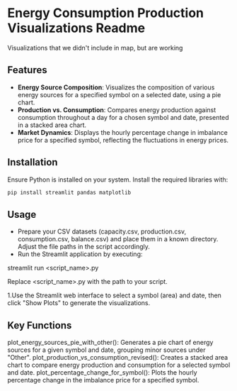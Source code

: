 # Energy Consumption Production Visualizations Readme

Visualizations that we didn't include in map, but are working

## Features

- **Energy Source Composition**: Visualizes the composition of various energy sources for a specified symbol on a selected date, using a pie chart.
- **Production vs. Consumption**: Compares energy production against consumption throughout a day for a chosen symbol and date, presented in a stacked area chart.
- **Market Dynamics**: Displays the hourly percentage change in imbalance price for a specified symbol, reflecting the fluctuations in energy prices.

## Installation

Ensure Python is installed on your system. Install the required libraries with:

```bash
pip install streamlit pandas matplotlib
```

## Usage

- Prepare your CSV datasets (capacity.csv, production.csv, consumption.csv, balance.csv) and place them in a known directory. Adjust the file paths in the script accordingly.
- Run the Streamlit application by executing:

streamlit run <script_name>.py

Replace <script_name>.py with the path to your script.

1.Use the Streamlit web interface to select a symbol (area) and date, then click "Show Plots" to generate the visualizations.

## Key Functions

plot_energy_sources_pie_with_other(): Generates a pie chart of energy sources for a given symbol and date, grouping minor sources under "Other".
plot_production_vs_consumption_revised(): Creates a stacked area chart to compare energy production and consumption for a selected symbol and date.
plot_percentage_change_for_symbol(): Plots the hourly percentage change in the imbalance price for a specified symbol.
